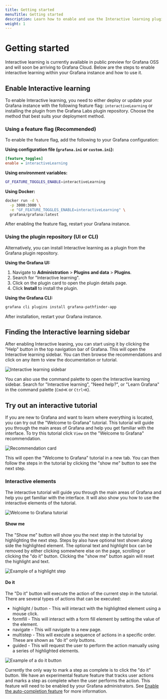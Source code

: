 ```yaml
---
title: Getting started
menuTitle: Getting started
description: Learn how to enable and use the Interactive learning plugin.
weight: 1
---
```


# Getting started

Interactive learning is currently available in public preview for Grafana OSS and will soon be arriving to Grafana Cloud. Below are the steps to enable interactive learning within your Grafana instance and how to use it.

## Enable Interactive learning

To enable Interactive learning, you need to either deploy or update your Grafana instance with the following feature flag: `interactiveLearning` or installing the plugin from the Grafana Labs plugin repository. Choose the method that best suits your deployment method.

### Using a feature flag (Recommended)

To enable the feature flag, add the following to your Grafana configuration:

**Using configuration file (`grafana.ini` or `custom.ini`):**

```ini
[feature_toggles]
enable = interactiveLearning
```

**Using environment variables:**

```bash
GF_FEATURE_TOGGLES_ENABLE=interactiveLearning
```

**Using Docker:**

```bash
docker run -d \
  -p 3000:3000 \
  -e "GF_FEATURE_TOGGLES_ENABLE=interactiveLearning" \
  grafana/grafana:latest
```

After enabling the feature flag, restart your Grafana instance.

### Using the plugin repository (UI or CLI)

Alternatively, you can install Interactive learning as a plugin from the Grafana plugin repository.

**Using the Grafana UI:**

1. Navigate to **Administration** > **Plugins and data** > **Plugins**.
1. Search for "Interactive learning".
1. Click on the plugin card to open the plugin details page.
1. Click **Install** to install the plugin.

**Using the Grafana CLI:**

```bash
grafana cli plugins install grafana-pathfinder-app
```

After installation, restart your Grafana instance.

## Finding the Interactive learning sidebar

After enabling Interactive leaning, you can start using it by clicking the "Help" button in the top navigation bar of Grafana. This will open the Interactive learning sidebar. You can then browse the recommendations and click on any item to view the documentation or tutorial.

![Interactive learning sidebar](/media/docs/pathfinder/getting-started-panel-open.png)


You can also use the command palette to open the Interactive learning sidebar. Search for "Interactive learning", "Need help?", or "Learn Grafana" in the command palette (`Cmd+K` or `Ctrl+K`).

## Try out an interactive tutorial

If you are new to Grafana and want to learn where everything is located, you can try out the "Welcome to Grafana" tutorial. This tutorial will guide you through the main areas of Grafana and help you get familiar with the interface. To try this tutorial click `View` on the "Welcome to Grafana" recommendation.

![Recommendation card](/media/docs/pathfinder/welcome-to-grafana-recommendation.png)

This will open the "Welcome to Grafana" tutorial in a new tab. You can then follow the steps in the tutorial by clicking the "show me" button to see the next step.

### Interactive elements

The interactive tutorial will guide you through the main areas of Grafana and help you get familiar with the interface. It will also show you how to use the interactive elements of the tutorial.

![Welcome to Grafana tutorial](/media/docs/pathfinder/welcome-to-grafana-tutorial.png)

#### Show me

The "Show me" button will show you the next step in the tutorial by highlighting the next step. Steps by also have optional text shown along side the highlighted element. The optional text and highlight box can be removed by either clicking somewhere else on the page, scrolling or clicking the "do it" button. Clicking the "show me" button again will reset the highlight and text.

![Example of a highlight step](/media/docs/pathfinder/highlight.png)

#### Do it

The "Do it" button will execute the action of the current step in the tutorial. There are several types of actions that can be executed:
* highlight / button - This will interact with the highlighted element using a mouse click.
* formfill - This will interact with a form fill element by setting the value of the element.
* navigate - This will navigate to a new page.
* multistep - This will execute a sequence of actions in a specific order. These are shown as "do it" only buttons.
* guided - This will request the user to perform the action manually using a series of highlighted elements.

![Example of a do it button](/media/docs/pathfinder/doit.png)

Currently the only way to mark a step as complete is to click the "do it" button. We have an experimental feature feature that tracks user actions and marks a step as complete when the user performs the action. This feature will need to be enabled by your Grafana administrators. See [Enable the auto-completion feature](/docs/pathfinder/enable-the-auto-completion-feature/) for more information.